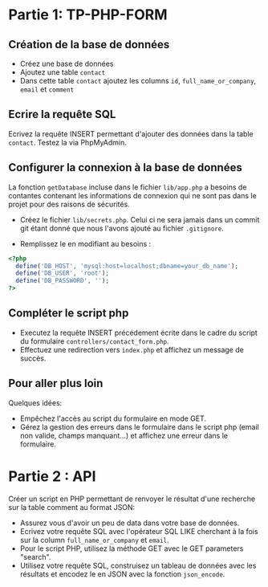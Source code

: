 # Partie 1: TP-PHP-FORM

## Création de la base de données

- Créez une base de données
- Ajoutez une table `contact`
- Dans cette table `contact` ajoutez les columns `id`, `full_name_or_company`, `email` et `comment`

## Ecrire la requête SQL

Ecrivez la requête INSERT permettant d'ajouter des données dans la table `contact`. Testez la via PhpMyAdmin.

## Configurer la connexion à la base de données

La fonction `getDatabase` incluse dans le fichier `lib/app.php` a besoins de contantes contenant les informations de connexion 
qui ne sont pas dans le projet pour des raisons de sécurités.

- Créez le fichier `lib/secrets.php`. Celui ci ne sera jamais dans un commit git étant donné que nous l'avons ajouté au fichier `.gitignore`.

- Remplissez le en modifiant au besoins :
```php
<?php
  define('DB_HOST', 'mysql:host=localhost;dbname=your_db_name');
  define('DB_USER', 'root');
  define('DB_PASSWORD', '');
?>
```

## Compléter le script php

- Executez la requête INSERT précédement écrite dans le cadre du script du formulaire `controllers/contact_form.php`.
- Effectuez une redirection vers `index.php` et affichez un message de succès.

## Pour aller plus loin

Quelques idées: 
- Empêchez l'accès au script du formulaire en mode GET.
- Gérez la gestion des erreurs dans le formulaire dans le script php (email non valide, champs manquant...) et affichez une erreur dans le formulaire.

# Partie 2 : API

Créer un script en PHP permettant de renvoyer le résultat d'une recherche sur la table comment au format JSON:
- Assurez vous d'avoir un peu de data dans votre base de données.
- Ecrivez votre requête SQL avec l'opérateur SQL LIKE cherchant à la fois sur la column `full_name_or_company` et `email`.
- Pour le script PHP, utilisez la méthode GET avec le GET parameters "search".
- Utilisez votre requête SQL, construisez un tableau de données avec les résultats et encodez le en JSON avec la fonction `json_encode`.

